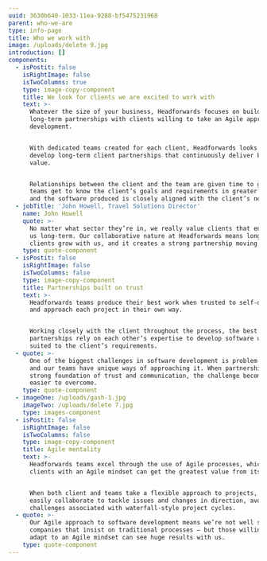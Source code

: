 ```yaml
---
uuid: 3630b640-1033-11ea-9288-bf5475231968
parent: who-we-are
type: info-page
title: Who we work with
image: /uploads/delete 9.jpg
introduction: []
components:
  - isPostit: false
    isRightImage: false
    isTwoColumns: true
    type: image-copy-component
    title: We look for clients we are excited to work with
    text: >-
      Whatever the size of your business, Headforwards focuses on building
      long-term partnerships with clients willing to take an Agile approach to
      development.


      With dedicated teams created for each client, Headforwards looks to
      develop long-term client partnerships that continuously deliver business
      value. 


      Relationships between the client and the team are given time to grow,
      teams get to know the client’s goals and requirements in greater detail,
      and the software produced is closely aligned with the client’s needs.
  - jobTitle: 'John Howell, Travel Solutions Director'
    name: John Howell
    quote: >-
      No matter what sector they’re in, we really value clients that engage with
      us long-term. Our collaborative nature at Headforwards means long-term
      clients grow with us, and it creates a strong partnership moving forward.
    type: quote-component
  - isPostit: false
    isRightImage: false
    isTwoColumns: false
    type: image-copy-component
    title: Partnerships built on trust
    text: >-
      Headforwards teams produce their best work when trusted to self-organise
      and approach each project in their own way.


      Working closely with the client throughout the process, the best
      partnerships rely on each other’s expertise to develop software uniquely
      suited to the client’s requirements.
  - quote: >-
      One of the biggest challenges in software development is problem solving,
      and our teams have unique ways of approaching it. When partnerships have a
      strong foundation of trust and communication, the challenge becomes much
      easier to overcome.
    type: quote-component
  - imageOne: /uploads/gash-1.jpg
    imageTwo: /uploads/delete 7.jpg
    type: images-component
  - isPostit: false
    isRightImage: false
    isTwoColumns: false
    type: image-copy-component
    title: Agile mentality
    text: >-
      Headforwards teams excel through the use of Agile processes, which means
      clients with an Agile mindset can get the greatest value from its teams. 


      When both client and teams take a flexible approach to projects, they can
      easily collaborate to tackle issues and changes in direction, avoiding the
      challenges associated with waterfall-style project cycles.
  - quote: >-
      Our Agile approach to software development means we’re not well suited to
      companies that insist on traditional processes – but those willing to
      adapt to an Agile mindset can see huge results with us.
    type: quote-component
---
```


